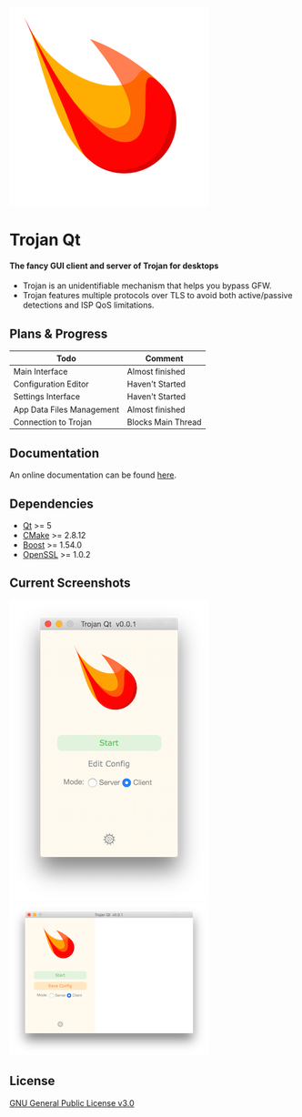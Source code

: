 ![TrojanQt](./screenshot/logo-350.png)
# Trojan Qt
#### The fancy GUI client and server of Trojan for desktops
* Trojan is an unidentifiable mechanism that helps you bypass GFW.
* Trojan features multiple protocols over TLS to avoid both active/passive detections and ISP QoS limitations.

## Plans & Progress

Todo | Comment
------- | -------
Main Interface | Almost finished
Configuration Editor | Haven't Started
Settings Interface | Haven't Started
App Data Files Management | Almost finished
Connection to Trojan | Blocks Main Thread

## Documentation
An online documentation can be found [here](https://trojan-gfw.github.io/trojan/).

## Dependencies
- [Qt](https://qt.io/) >= 5
- [CMake](https://cmake.org/) >= 2.8.12
- [Boost](http://www.boost.org/) >= 1.54.0
- [OpenSSL](https://www.openssl.org/) >= 1.0.2

## Current Screenshots
![1](./screenshot/Mar0.png)
![1](./screenshot/Mar1.png)

## License
[GNU General Public License v3.0](LICENSE)



